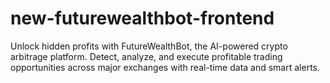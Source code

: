 # new-futurewealthbot-frontend
Unlock hidden profits with FutureWealthBot, the AI-powered crypto arbitrage platform. Detect, analyze, and execute profitable trading opportunities across major exchanges with real-time data and smart alerts.
